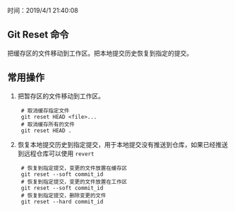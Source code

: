 时间：2019/4/1 21:40:08  

## Git Reset 命令

把缓存区的文件移动到工作区。把本地提交历史恢复到指定的提交。  

## 常用操作 

1. 把暂存区的文件移动到工作区。  

		# 取消缓存指定文件
		git reset HEAD <file>...
		# 取消缓存所有的文件
		git reset HEAD .

2. 恢复本地提交历史到指定提交，用于本地提交没有推送到仓库，如果已经推送到远程仓库可以使用 `revert` 

		# 恢复到指定提交，变更的文件放置在缓存区
		git reset --soft commit_id
		# 恢复到指定提交，变更的文件放置在工作区
		git reset --soft commit_id 
		# 恢复到指定提交，删除变更的文件 
		git reset --hard commit_id